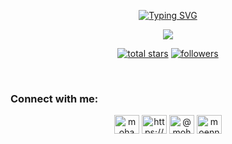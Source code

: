 <p align="center" >
  <a href="">
    <img src="https://readme-typing-svg.demolab.com?font=Fira+Code&duration=1&pause=1000000000&color=F75C7E&center=true&vCenter=true&width=435&lines=Mohammed-ali+Cherraoui" alt="Typing SVG" /></a>
</p>

<p align="center">
  <!-- Typing SVG by DenverCoder1 - https://github.com/DenverCoder1/readme-typing-svg -->
  <a href="https://github.com/akaGUNYY/readme-typing-svg">
    <img src="https://readme-typing-svg.demolab.com/?lines=Full-stack%20web%20and%20app%20developer;Computer%20Scientist;Always%20learning%20new%20things&font=Fira%20Code&center=true&width=440&height=45&color=f75c7e&vCenter=true&pause=1000&size=22" /></a>
</p>


<!-- Social badges section -->
<!-- Badges with custom icons - https://github.com/DenverCoder1/custom-icon-badges -->
<!-- View counter - https://github.com/DenverCoder1/Simple-View-Counter -->
<p align="center">
  <a href="https://github.com/akaGUNYY?tab=repositories">
    <img alt="total stars" title="Total stars on GitHub" src="https://custom-icon-badges.demolab.com/github/stars/akaGUNYY?color=55960c&style=for-the-badge&labelColor=488207&logo=star"/></a>
  <a href="https://github.com/akaGUNYY?tab=followers">
    <img alt="followers" title="Follow me on Github" src="https://custom-icon-badges.demolab.com/github/followers/akaGUNYY?color=236ad3&labelColor=1155ba&style=for-the-badge&logo=person-add&label=Follow&logoColor=white"/></a>
</p>

<br/>
<h3 align="left">Connect with me:</h3>
<p align="center">
<a href="https://twitter.com/MoAli2024436" target="blank"><img align="center" src="https://raw.githubusercontent.com/rahuldkjain/github-profile-readme-generator/master/src/images/icons/Social/twitter.svg" alt="mohamed_codes" height="30" width="40" /></a>
<a href="https://www.linkedin.com/in/mohammed-ali-cherraoui-834533246/" target="blank"><img align="center" src="https://raw.githubusercontent.com/rahuldkjain/github-profile-readme-generator/master/src/images/icons/Social/linked-in-alt.svg" alt="https://www.linkedin.com/in/mohamed-en-nassibi-7922671b1/" height="30" width="40" /></a>
<a href="https://www.hackerrank.com/m_cherraoui3108" target="blank"><img align="center" src="https://raw.githubusercontent.com/rahuldkjain/github-profile-readme-generator/master/src/images/icons/Social/hackerrank.svg" alt="@mohamed.enn" height="30" width="40" /></a>
<a href="https://leetcode.com/Mo24Ali/" target="blank"><img align="center" src="https://raw.githubusercontent.com/rahuldkjain/github-profile-readme-generator/master/src/images/icons/Social/leet-code.svg" alt="moenn1" height="30" width="40" /></a>
</p>

